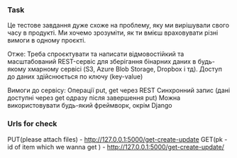 ### Task
Це тестове завдання дуже схоже на проблему, яку ми вирішували свого часу в продукті.
Ми хочемо зрозуміти, як ти вмієш враховувати різні вимоги в одному проєкті.

Отже:
Треба спроєктувати та написати відмовостійкий та масштабований REST-сервіс для зберігання бінарних даних в будь-якому хмарному сервісі (S3, Azure Blob Storage, Dropbox і тд). Доступ до даних здійснюється по ключу (key-value)

Вимоги до сервісу:
Операції put, get через REST
Синхронний запис (дані доступні через get одразу після завершення put)
Можна використовувати будь-який фреймворк, окрім Django

### Urls for check
PUT(please attach files) - http://127.0.0.1:5000/get-create-update
GET(pk - id of item which we wanna get ) - http://127.0.0.1:5000/get-create-update/<pk>
